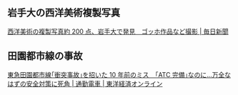 ## 岩手大の西洋美術複製写真

[西洋美術の複製写真約 200 点、岩手大で発見　ゴッホ作品など撮影 | 毎日新聞](https://mainichi.jp/articles/20251006/k00/00m/040/123000c)

## 田園都市線の事故

[東急田園都市線｢衝突事故｣を招いた 10 年前のミス　｢ATC 完備｣なのに…万全なはずの安全対策に死角 | 通勤電車 | 東洋経済オンライン](https://toyokeizai.net/articles/-/910007?display=b)
